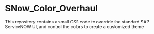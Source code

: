 # SNow_Color_Overhaul
This repository contains a small CSS code to override the standard SAP ServiceNOW UI, and control the colors to create a customized theme
